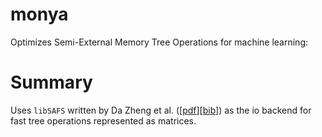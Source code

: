 # monya

Optimizes Semi-External Memory Tree Operations for machine learning:

# Summary

Uses `libSAFS` written by Da Zheng et al.
([[pdf](http://www.cs.jhu.edu/~zhengda/sc13.pdf)][[bib](http://dl.acm.org/downformats.cfm?id=2503225&parent_id=2503210&expformat=bibtex&CFID=445591569&CFTOKEN=95321450)])
as the io backend for fast tree operations represented as matrices.
